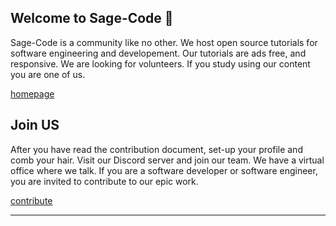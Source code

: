 ## Welcome to Sage-Code 👋

Sage-Code is a community like no other. We host open source tutorials for software engineering and developement. Our tutorials are ads free, and responsive. We are looking for volunteers. If you study using our content you are one of us. 

[homepage](http://sagecode.net)

## Join US 

After you have read the contribution document, set-up your profile and comb your hair. Visit our Discord server and join our team. We have a virtual office where we talk. If you are a software developer or software engineer, you are invited to contribute to our epic work.

[contribute](https://github.com/sage-code/.github/tree/main/profile/contribute.md)

---
